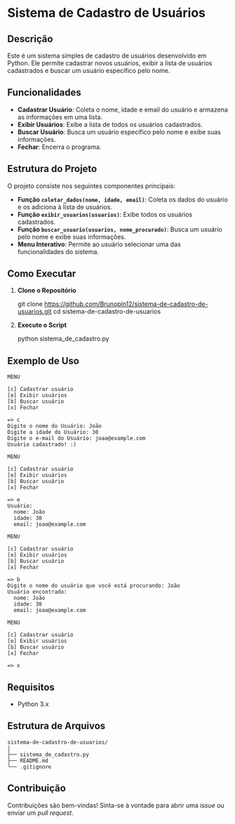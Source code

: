 # Sistema de Cadastro de Usuários

## Descrição

Este é um sistema simples de cadastro de usuários desenvolvido em Python. Ele permite cadastrar novos usuários, exibir a lista de usuários cadastrados e buscar um usuário específico pelo nome.

## Funcionalidades

- **Cadastrar Usuário**: Coleta o nome, idade e email do usuário e armazena as informações em uma lista.
- **Exibir Usuários**: Exibe a lista de todos os usuários cadastrados.
- **Buscar Usuário**: Busca um usuário específico pelo nome e exibe suas informações.
- **Fechar**: Encerra o programa.

## Estrutura do Projeto

O projeto consiste nos seguintes componentes principais:

- **Função `coletar_dados(nome, idade, email)`**: Coleta os dados do usuário e os adiciona à lista de usuários.
- **Função `exibir_usuarios(usuarios)`**: Exibe todos os usuários cadastrados.
- **Função `buscar_usuario(usuarios, nome_procurado)`**: Busca um usuário pelo nome e exibe suas informações.
- **Menu Interativo**: Permite ao usuário selecionar uma das funcionalidades do sistema.

## Como Executar

1. **Clone o Repositório**


   git clone https://github.com/Brunopln12/sistema-de-cadastro-de-usuarios.git
   cd sistema-de-cadastro-de-usuarios


2. **Execute o Script**


   python sistema_de_cadastro.py


## Exemplo de Uso
```
MENU

[c] Cadastrar usuário
[e] Exibir usuários
[b] Buscar usuário
[x] Fechar

=> c
Digite o nome do Usuário: João
Digite a idade do Usuário: 30
Digite o e-mail do Usuário: joao@example.com
Usuário cadastrado! :)

MENU

[c] Cadastrar usuário
[e] Exibir usuários
[b] Buscar usuário
[x] Fechar

=> e
Usuário:
  nome: João
  idade: 30
  email: joao@example.com

MENU

[c] Cadastrar usuário
[e] Exibir usuários
[b] Buscar usuário
[x] Fechar

=> b
Digite o nome do usuário que você está procurando: João
Usuário encontrado:
  nome: João
  idade: 30
  email: joao@example.com

MENU

[c] Cadastrar usuário
[e] Exibir usuários
[b] Buscar usuário
[x] Fechar

=> x
```

## Requisitos

- Python 3.x

## Estrutura de Arquivos

```
sistema-de-cadastro-de-usuarios/
│
├── sistema_de_cadastro.py
├── README.md
└── .gitignore
```

## Contribuição

Contribuições são bem-vindas! Sinta-se à vontade para abrir uma _issue_ ou enviar um _pull request_.
